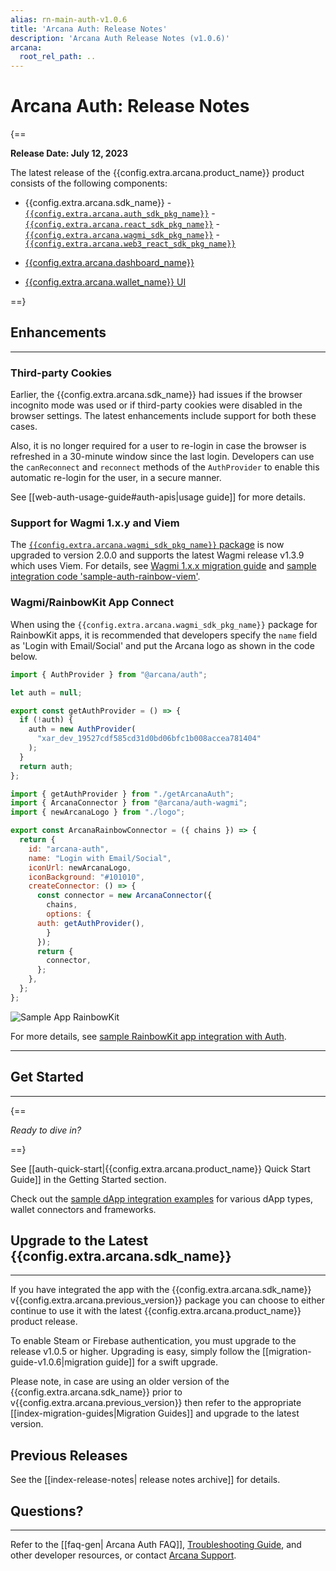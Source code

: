 ```yaml
---
alias: rn-main-auth-v1.0.6
title: 'Arcana Auth: Release Notes'
description: 'Arcana Auth Release Notes (v1.0.6)'
arcana:
  root_rel_path: ..
---
```


# Arcana Auth: Release Notes

{==

**Release Date: July 12, 2023**  

The latest release of the {{config.extra.arcana.product_name}} product consists of the following components:

* {{config.extra.arcana.sdk_name}}
      - [`{{config.extra.arcana.auth_sdk_pkg_name}}`](https://www.npmjs.com/package/@arcana/auth) 
      - [`{{config.extra.arcana.react_sdk_pkg_name}}`](https://www.npmjs.com/package/@arcana/auth-react)
      - [`{{config.extra.arcana.wagmi_sdk_pkg_name}}`](https://www.npmjs.com/package/@arcana/auth-wagmi) 
      - [`{{config.extra.arcana.web3_react_sdk_pkg_name}}`](https://www.npmjs.com/package/@arcana/auth-web3-react)
      
* [{{config.extra.arcana.dashboard_name}}](https://dashboard.arcana.network/)

* [{{config.extra.arcana.wallet_name}} UI](https://github.com/arcana-network/wallet-ui)

==}

## Enhancements
---

### Third-party Cookies

Earlier, the {{config.extra.arcana.sdk_name}} had issues if the browser incognito mode was used or if third-party cookies were disabled in the browser settings. The latest enhancements include support for both these cases.

Also, it is no longer required for a user to re-login in case the browser is refreshed in a 30-minute window since the last login. Developers can use the `canReconnect` and `reconnect` methods of the `AuthProvider` to enable this automatic re-login for the user, in a secure manner.

See [[web-auth-usage-guide#auth-apis|usage guide]] for more details.

### Support for Wagmi 1.x.y and Viem

The [`{{config.extra.arcana.wagmi_sdk_pkg_name}}` package](https://www.npmjs.com/package/@arcana/auth-wagmi) is now upgraded to version 2.0.0 and supports the latest Wagmi release v1.3.9 which uses Viem. For details, see [Wagmi 1.x.x migration guide](https://wagmi.sh/core/guides/migrate-from-v1-to-v2) and [sample integration code 'sample-auth-rainbow-viem'](https://github.com/arcana-network/auth-examples).

### Wagmi/RainbowKit App Connect

When using the `{{config.extra.arcana.wagmi_sdk_pkg_name}}` package for RainbowKit apps, it is recommended that developers specify the `name` field as 'Login with Email/Social' and put the Arcana logo as shown in the code below.

```js title="utils/getArcanaAuth.js" hl_lines="1 7-9"
import { AuthProvider } from "@arcana/auth";

let auth = null;

export const getAuthProvider = () => {
  if (!auth) {
    auth = new AuthProvider(
      "xar_dev_19527cdf585cd31d0bd06bfc1b008accea781404"
    );
  }
  return auth;
};

```

```js title="utils/wallet.js" hl_lines="1-3 8-9"
import { getAuthProvider } from "./getArcanaAuth";
import { ArcanaConnector } from "@arcana/auth-wagmi";
import { newArcanaLogo } from "./logo";

export const ArcanaRainbowConnector = ({ chains }) => {
  return {
    id: "arcana-auth",
    name: "Login with Email/Social",
    iconUrl: newArcanaLogo,
    iconBackground: "#101010",
    createConnector: () => {
      const connector = new ArcanaConnector({
        chains,
        options: {
	  auth: getAuthProvider(),
        }
      });
      return {
        connector,
      };
    },
  };
};

```

![Sample App RainbowKit](/img/rainbow-sample-app-text-logo.gif)

For more details, see [sample RainbowKit app integration with Auth](https://github.com/arcana-network/auth-wagmi/tree/main/examples/rainbowkit-integration).


---

## Get Started

---

{==

*Ready to dive in?* 

==}

See [[auth-quick-start|{{config.extra.arcana.product_name}} Quick Start Guide]] in the Getting Started section. 

Check out the [sample dApp integration examples](https://github.com/arcana-network/auth-examples) for various dApp types, wallet connectors and frameworks.

## Upgrade to the Latest {{config.extra.arcana.sdk_name}} 

---

If you have integrated the app with the {{config.extra.arcana.sdk_name}} v{{config.extra.arcana.previous_version}} package you can choose to either continue to use it with the latest {{config.extra.arcana.product_name}} product release.

To enable Steam or Firebase authentication, you must upgrade to the release v1.0.5 or higher. Upgrading is easy, simply follow the [[migration-guide-v1.0.6|migration guide]] for a swift upgrade.

Please note, in case are using an older version of the {{config.extra.arcana.sdk_name}} prior to v{{config.extra.arcana.previous_version}} then refer to the appropriate [[index-migration-guides|Migration Guides]] and upgrade to the latest version.

## Previous Releases

See the [[index-release-notes| release notes archive]] for details.

## Questions? 

---

Refer to the [[faq-gen| Arcana Auth FAQ]], [Troubleshooting Guide]({{page.meta.arcana.root_rel_path}}/troubleshooting.md), and other developer resources, or contact [Arcana Support]({{page.meta.arcana.root_rel_path}}/support.md).
